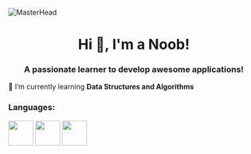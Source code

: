![MasterHead](https://images7.alphacoders.com/706/706406.png)

<h1 align="center">Hi 👋, I'm a Noob!</h1>
<h3 align="center">A passionate learner to develop awesome applications!</h3>

🌱 I’m currently learning **Data Structures and Algorithms**

<h3 align="left">Languages:</h3>
<p align="left">
 <img src="https://upload.wikimedia.org/wikipedia/commons/thumb/1/18/C_Programming_Language.svg/570px-C_Programming_Language.svg.png?20201031132917"  width="50">         
 <img src="https://cdn-icons-png.flaticon.com/512/5968/5968350.png"  width="50" >
 <img src="https://cdn-icons-png.flaticon.com/512/226/226777.png"  width="50">
 </p>
